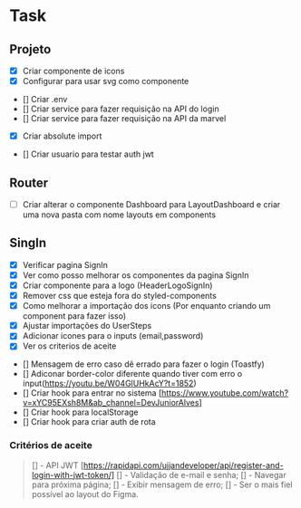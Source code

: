 # Task

## Projeto

- [x] Criar componente de icons
- [x] Configurar para usar svg como componente
- [] Criar .env
- [] Criar service para fazer requisição na API do login
- [] Criar service para fazer requisição na API da marvel
- [x] Criar absolute import
- [] Criar usuario para testar auth jwt

## Router

- [ ] Criar alterar o componente Dashboard para LayoutDashboard e criar uma nova pasta com nome layouts em components

## SingIn

- [x] Verificar pagina SignIn
- [x] Ver como posso melhorar os componentes da pagina SignIn
- [x] Criar componente para a logo (HeaderLogoSignIn)
- [x] Remover css que esteja fora do styled-components
- [x] Como melhorar a importação dos icons (Por enquanto criando um component para fazer isso)
- [x] Ajustar importações do UserSteps
- [x] Adicionar icones para o inputs (email,password)
- [x] Ver os criterios de aceite
- [] Mensagem de erro caso dê errado para fazer o login (Toastfy)
- [] Adiconar border-color diferente quando tiver com erro o input(https://youtu.be/W04GlUHkAcY?t=1852)
- [] Criar hook para entrar no sistema [https://www.youtube.com/watch?v=xYC95EXsh8M&ab_channel=DevJuniorAlves]
- [] Criar hook para localStorage
- [] Criar hook para criar auth de rota

### Critérios de aceite

> [] - API JWT [https://rapidapi.com/ujjandeveloper/api/register-and-login-with-jwt-token/]
> [] - Validação de e-mail e senha;
> [] - Navegar para próxima página;
> [] - Exibir mensagem de erro;
> [] - Ser o mais fiel possível ao layout do Figma.
